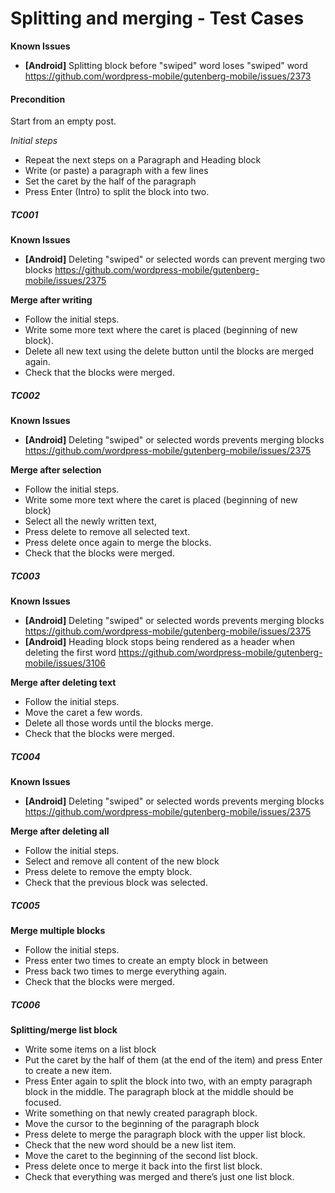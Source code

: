 # Splitting and merging - Test Cases

**Known Issues**
- **[Android]** Splitting block before "swiped" word loses "swiped" word https://github.com/wordpress-mobile/gutenberg-mobile/issues/2373

#### **Precondition**

Start from an empty post.

*Initial steps* 

- Repeat the next steps on a Paragraph and Heading block
- Write (or paste) a paragraph with a few lines
- Set the caret by the half of the paragraph
- Press Enter (Intro) to split the block into two.


##### TC001

**Known Issues**

- **[Android]** Deleting "swiped" or selected words can prevent merging two blocks https://github.com/wordpress-mobile/gutenberg-mobile/issues/2375

**Merge after writing**
- Follow the initial steps.
- Write some more text where the caret is placed (beginning of new block).
- Delete all new text using the delete button until the blocks are merged again.
- Check that the blocks were merged.


##### TC002

**Known Issues**
- **[Android]** Deleting "swiped" or selected words prevents merging blocks https://github.com/wordpress-mobile/gutenberg-mobile/issues/2375

**Merge after selection**
- Follow the initial steps.
- Write some more text where the caret is placed (beginning of new block)
- Select all the newly written text,
- Press delete to remove all selected text.
- Press delete once again to merge the blocks.
- Check that the blocks were merged.


##### TC003

**Known Issues**
- **[Android]** Deleting "swiped" or selected words prevents merging blocks https://github.com/wordpress-mobile/gutenberg-mobile/issues/2375
- **[Android]** Heading block stops being rendered as a header when deleting the first word https://github.com/wordpress-mobile/gutenberg-mobile/issues/3106

**Merge after deleting text**
- Follow the initial steps.
- Move the caret a few words.
- Delete all those words until the blocks merge.
- Check that the blocks were merged.


##### TC004

**Known Issues**
- **[Android]** Deleting "swiped" or selected words prevents merging blocks https://github.com/wordpress-mobile/gutenberg-mobile/issues/2375

**Merge after deleting all**
- Follow the initial steps.
- Select and remove all content of the new block
- Press delete to remove the empty block.
- Check that the previous block was selected.


##### TC005

**Merge multiple blocks**
- Follow the initial steps.
- Press enter two times to create an empty block in between 
- Press back two times to merge everything again.
- Check that the blocks were merged.


##### TC006

**Splitting/merge list block**

- Write some items on a list block
- Put the caret by the half of them (at the end of the item) and press Enter to create a new item.
- Press Enter again to split the block into two, with an empty paragraph block in the middle. The paragraph block at the middle should be focused.
- Write something on that newly created paragraph block.
- Move the cursor to the beginning of the paragraph block
- Press delete to merge the paragraph block with the upper list block.
- Check that the new word should be a new list item.
- Move the caret to the beginning of the second list block.
- Press delete once to merge it back into the first list block.
- Check that everything was merged and there’s just one list block.


